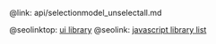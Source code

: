 @link: api/selectionmodel_unselectall.md

@seolinktop: [ui library](https://webix.com)
@seolink: [javascript library list](https://webix.com/widget/list/)